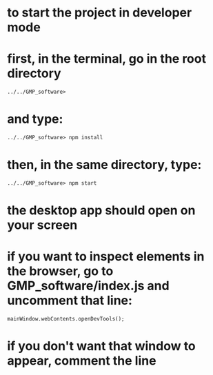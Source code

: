 # to start the project in developer mode

# first, in the terminal, go in the root directory 

```
../../GMP_software>
```

# and type: 

```
../../GMP_software> npm install
```

# then, in the same directory, type: 

```
../../GMP_software> npm start
```

# the desktop app should open on your screen

# if you want to inspect elements in the browser, go to GMP_software/index.js and uncomment that line:

```
mainWindow.webContents.openDevTools();
```

# if you don't want that window to appear, comment the line